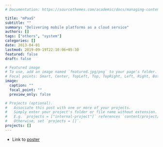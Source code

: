 ```yaml
---
# Documentation: https://sourcethemes.com/academic/docs/managing-content/

title: "mPaaS"
subtitle: ""
summary: "Delivering mobile platforms as a cloud service"
authors: []
tags: ["others", "system"]
categories: []
date: 2013-04-01
lastmod: 2019-09-19T22:10:06+05:30
featured: false
draft: false

# Featured image
# To use, add an image named `featured.jpg/png` to your page's folder.
# Focal points: Smart, Center, TopLeft, Top, TopRight, Left, Right, BottomLeft, Bottom, BottomRight.
image:
  caption: ""
  focal_point: ""
  preview_only: false

# Projects (optional).
#   Associate this post with one or more of your projects.
#   Simply enter your project's folder or file name without extension.
#   E.g. `projects = ["internal-project"]` references `content/project/deep-learning/index.md`.
#   Otherwise, set `projects = []`.
projects: []
---
```


- Link to [poster](../../publication/mPaaS2013.pdf)